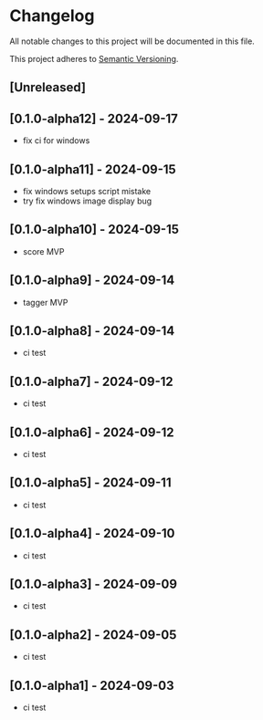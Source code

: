 # Changelog

All notable changes to this project will be documented in this file.

This project adheres to [Semantic Versioning](https://semver.org).

<!--
Note: In this file, do not use the hard wrap in the middle of a sentence for compatibility with GitHub comment style markdown rendering.
-->

## [Unreleased]
## [0.1.0-alpha12] - 2024-09-17

- fix ci for windows

## [0.1.0-alpha11] - 2024-09-15

- fix windows setups script mistake
- try fix windows image display bug

## [0.1.0-alpha10] - 2024-09-15

- score MVP

## [0.1.0-alpha9] - 2024-09-14

- tagger MVP

## [0.1.0-alpha8] - 2024-09-14

- ci test

## [0.1.0-alpha7] - 2024-09-12

- ci test

## [0.1.0-alpha6] - 2024-09-12

- ci test

## [0.1.0-alpha5] - 2024-09-11

- ci test

## [0.1.0-alpha4] - 2024-09-10

- ci test

## [0.1.0-alpha3] - 2024-09-09

- ci test

## [0.1.0-alpha2] - 2024-09-05

- ci test

## [0.1.0-alpha1] - 2024-09-03

- ci test
